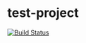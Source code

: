 # test-project
[![Build Status](https://ci.laznp.id/api/badges/laztkp/test-project/status.svg)](https://ci.laznp.id/laztkp/test-project)
